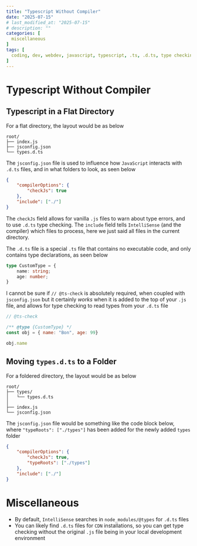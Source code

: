 ```yaml
---
title: "Typescript Without Compiler"
date: "2025-07-15"
# last_modified_at: "2025-07-15"
# description: ""
categories: [
  miscellaneous
]
tags: [
  coding, dev, webdev, javascript, typescript, .ts, .d.ts, type checking, typehints, type hinting, intellisense, vscode
]
---
```


# Typescript Without Compiler

## Typescript in a Flat Directory
For a flat directory, the layout would be as below
```text
root/
├── index.js
├── jsconfig.json
└── types.d.ts
```

The `jsconfig.json` file is used to influence how `JavaScript` interacts with `.d.ts` files, and in what folders to look, as seen below
```json
{
    "compilerOptions": {
        "checkJs": true
    },
    "include": ["./"]
}
```

The `checkJs` field allows for vanilla `.js` files to warn about type errors, and to use `.d.ts` type checking. The `include` field tells `IntelliSense` (and the compiler) which files to process, here we just said all files in the current directory.

The `.d.ts` file is a special `.ts` file that contains no executable code, and only contains type declarations, as seen below
```ts
type CustomType = {
    name: string;
    age: number;
}
```

I cannot be sure if `// @ts-check` is absolutely required, when coupled with `jsconfig.json` but it certainly *works* when it is added to the top of your `.js` file, and allows for type checking to read types from your `.d.ts` file
```javascript
// @ts-check

/** @type {CustomType} */
const obj = { name: "Bon", age: 99}

obj.name
```

## Moving `types.d.ts` to a Folder

For a foldered directory, the layout would be as below
```text
root/
├── types/
│   └── types.d.ts
│
├── index.js
└── jsconfig.json
```

The `jsconfig.json` file would be something like the code block below, where `"typeRoots": ["./types"]` has been added for the newly added `types` folder
```json
{
    "compilerOptions": {
        "checkJs": true,
        "typeRoots": ["./types"]
    },
    "include": ["./"]
}
```

# Miscellaneous
- By default, `IntelliSense` searches in `node_modules/@types` for `.d.ts` files
- You can likely find `.d.ts` files for `CDN` installations, so you can get type checking without the original `.js` file being in your local development environment